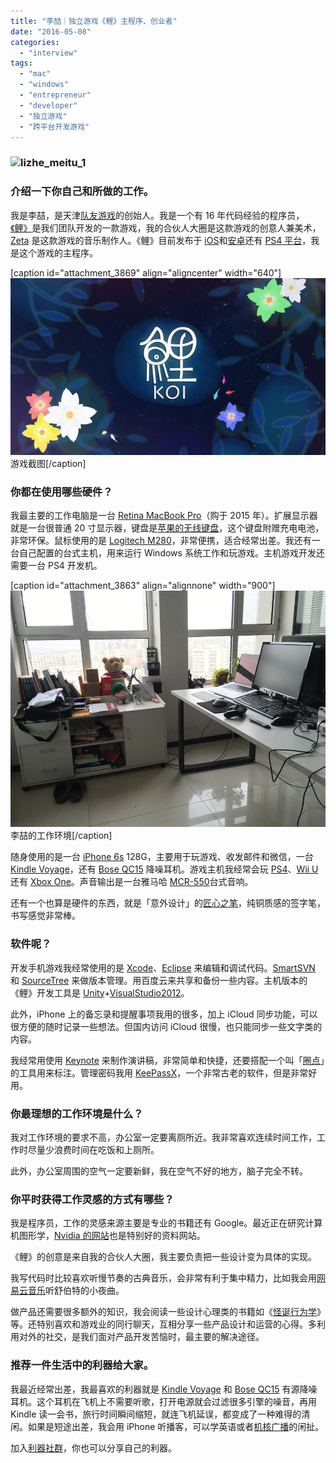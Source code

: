 ```yaml
---
title: "李喆｜独立游戏《鲤》主程序、创业者"
date: "2016-05-08"
categories: 
  - "interview"
tags: 
  - "mac"
  - "windows"
  - "entrepreneur"
  - "developer"
  - "独立游戏"
  - "跨平台开发游戏"
---
```


### ![lizhe_meitu_1](/images/78101.jpg)

### 介绍一下你自己和所做的工作。

我是李喆，是天津[队友游戏](https://dotoyou.net/)的创始人。我是一个有 16 年代码经验的程序员，[《鲤》](https://weibo.com/carpgame)是我们团队开发的一款游戏，我的合伙人大圈是这款游戏的创意人兼美术，[Zeta](https://weibo.com/zetacola) 是这款游戏的音乐制作人。《鲤》目前发布于 [iOS](https://itunes.apple.com/cn/app/li-yi-tiao-xiao-yu-jing-hua/id1003792498?mt=8)和[安卓](https://play.google.com/store/apps/details?id=com.dotoyou.android.KOI.java&hl=zh)还有 [PS4 平台](https://www.playstation.com/en-us/games/koi-ps4/)，我是这个游戏的主程序。

\[caption id="attachment\_3869" align="aligncenter" width="640"\]![游戏截图](/images/97412.jpeg) 游戏截图\[/caption\]

### 你都在使用哪些硬件？

我最主要的工作电脑是一台 [Retina MacBook Pro](https://www.apple.com/cn/macbook-pro/)（购于 2015 年）。扩展显示器就是一台很普通 20 寸显示器，键盘是[苹果的无线键盘](https://www.apple.com/cn/shop/product/MLA22CH/A/magic-keyboard)，这个键盘附赠充电电池，非常环保。鼠标使用的是 [Logitech M280](https://www.logitech.com.cn/zh-cn/product/wireless-mouse-m280)，非常便携，适合经常出差。我还有一台自己配置的台式主机，用来运行 Windows 系统工作和玩游戏。主机游戏开发还需要一台 PS4 开发机。

\[caption id="attachment\_3863" align="alignnone" width="900"\]![lizhe-desk](/images/15733.jpg) 李喆的工作环境\[/caption\]

随身使用的是一台 [iPhone 6s](https://www.apple.com/cn/iphone-6/) 128G，主要用于玩游戏、收发邮件和微信，一台 [Kindle Voyage](https://www.amazon.cn/kindle-store/dp/B00IOY4MNK)，还有 [Bose QC15](https://www.bose.cn/product.aspx?cid=979) 降噪耳机。游戏主机我经常会玩 [PS4](https://www.sonystyle.com.cn/products/playstation/ps4.htm)、[Wii U](https://www.nintendo.com/wiiu) 还有 [Xbox One](https://www.xbox.com/zh-cn/)。声音输出是一台雅马哈 [MCR-550](https://www.yamaha.com.cn/products/show/1010)台式音响。

还有一个也算是硬件的东西，就是「意外设计」的[匠心之笔](https://ey-products.com/work/%E5%8C%A0%E5%BF%83%E4%B9%8B%E7%AC%94/)，纯铜质感的签字笔，书写感觉非常棒。

### 软件呢？

开发手机游戏我经常使用的是 [Xcode](https://developer.apple.com/xcode/)、[Eclipse](https://www.eclipse.org/) 来编辑和调试代码。[SmartSVN](https://www.smartsvn.com/) 和 [SourceTree](https://www.sourcetreeapp.com/) 来做版本管理。用百度云来共享和备份一些内容。主机版本的《鲤》开发工具是 [Unity](https://unity3d.com/)+[VisualStudio2012](https://www.microsoft.com/zh-cn/download/details.aspx?id=30678)。

此外，iPhone 上的备忘录和提醒事项我用的很多，加上 iCloud 同步功能，可以很方便的随时记录一些想法。但国内访问 iCloud 很慢，也只能同步一些文字类的内容。

我经常用使用 [Keynote](https://www.apple.com/cn/mac/keynote/) 来制作演讲稿，非常简单和快捷，还要搭配一个叫「[圈点](https://www.yinxiang.com/skitch/)」的工具用来标注。管理密码我用 [KeePassX](https://www.keepassx.org/)，一个非常古老的软件，但是非常好用。

### 你最理想的工作环境是什么？

我对工作环境的要求不高，办公室一定要离厕所近。我非常喜欢连续时间工作，工作时尽量少浪费时间在吃饭和上厕所。

此外，办公室周围的空气一定要新鲜，我在空气不好的地方，脑子完全不转。

### 你平时获得工作灵感的方式有哪些？

我是程序员，工作的灵感来源主要是专业的书籍还有 Google。最近正在研究计算机图形学，[Nvidia 的网站](https://www.nvidia.cn/page/home.html)也是特别好的资料网站。

《鲤》的创意是来自我的合伙人大圈，我主要负责把一些设计变为具体的实现。

我写代码时比较喜欢听慢节奏的古典音乐，会非常有利于集中精力，比如我会用[网易云音乐](https://music.163.com/)听舒伯特的小夜曲。

做产品还需要很多额外的知识，我会阅读一些设计心理类的书籍如《[怪诞行为学](https://www.amazon.cn/%E6%80%AA%E8%AF%9E%E8%A1%8C%E4%B8%BA%E5%AD%A63-%E9%9D%9E%E7%90%86%E6%80%A7%E7%9A%84%E4%BD%A0-%E7%BE%8E-%E4%B8%B9%C2%B7%E8%89%BE%E7%91%9E%E9%87%8C-%E7%BE%8E-%E5%A8%81%E5%BB%89%C2%B7%E8%B5%AB%E6%96%90%E5%88%A9/dp/B01E3RKER4?ie=UTF8&*Version*=1&*entries*=0)》等。还特别喜欢和游戏业的同行聊天，互相分享一些产品设计和运营的心得。多利用对外的社交，是我们面对产品开发苦恼时，最主要的解决途径。

### 推荐一件生活中的利器给大家。

我最近经常出差，我最喜欢的利器就是 [Kindle Voyage](https://www.amazon.cn/kindle-store/dp/B00IOY4MNK) 和 [Bose QC15](https://www.bose.cn/product.aspx?cid=979) 有源降噪耳机。这个耳机在飞机上不需要听歌，打开电源就会过滤很多引擎的噪音，再用 Kindle 读一会书，旅行时间瞬间缩短，就连飞机延误，都变成了一种难得的清闲。如果是短途出差，我会用 iPhone 听播客，可以学英语或者[机核广播](https://www.g-cores.com/)的闲扯。

加入[利器社群](https://liqi.io/community/)，你也可以分享自己的利器。
